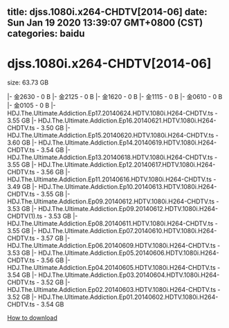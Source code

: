 
title: djss.1080i.x264-CHDTV[2014-06]
date: Sun Jan 19 2020 13:39:07 GMT+0800 (CST)    
categories: baidu
---

# djss.1080i.x264-CHDTV[2014-06]
size: 63.73 GB
 
 
|- 金2630 - 0 B
|- 金2125 - 0 B
|- 金1620 - 0 B
|- 金1115 - 0 B
|- 金0610 - 0 B
|- 金0105 - 0 B
|- HDJ.The.Ultimate.Addiction.Ep17.20140624.HDTV.1080i.H264-CHDTV.ts - 3.55 GB
|- HDJ.The.Ultimate.Addiction.Ep16.20140621.HDTV.1080i.H264-CHDTV.ts - 3.50 GB
|- HDJ.The.Ultimate.Addiction.Ep15.20140620.HDTV.1080i.H264-CHDTV.ts - 3.60 GB
|- HDJ.The.Ultimate.Addiction.Ep14.20140619.HDTV.1080i.H264-CHDTV.ts - 3.54 GB
|- HDJ.The.Ultimate.Addiction.Ep13.20140618.HDTV.1080i.H264-CHDTV.ts - 3.55 GB
|- HDJ.The.Ultimate.Addiction.Ep12.20140617.HDTV.1080i.H264-CHDTV.ts - 3.56 GB
|- HDJ.The.Ultimate.Addiction.Ep11.20140616.HDTV.1080i.H264-CHDTV.ts - 3.49 GB
|- HDJ.The.Ultimate.Addiction.Ep10.20140613.HDTV.1080i.H264-CHDTV.ts - 3.55 GB
|- HDJ.The.Ultimate.Addiction.Ep09.20140612.HDTV.1080i.H264-CHDTV.ts - 3.53 GB
|- HDJ.The.Ultimate.Addiction.Ep09.20140612.HDTV.1080i.H264-CHDTV(1).ts - 3.53 GB
|- HDJ.The.Ultimate.Addiction.Ep08.20140611.HDTV.1080i.H264-CHDTV.ts - 3.55 GB
|- HDJ.The.Ultimate.Addiction.Ep07.20140610.HDTV.1080i.H264-CHDTV.ts - 3.57 GB
|- HDJ.The.Ultimate.Addiction.Ep06.20140609.HDTV.1080i.H264-CHDTV.ts - 3.53 GB
|- HDJ.The.Ultimate.Addiction.Ep05.20140606.HDTV.1080i.H264-CHDTV.ts - 3.56 GB
|- HDJ.The.Ultimate.Addiction.Ep04.20140605.HDTV.1080i.H264-CHDTV.ts - 3.54 GB
|- HDJ.The.Ultimate.Addiction.Ep03.20140604.HDTV.1080i.H264-CHDTV.ts - 3.52 GB
|- HDJ.The.Ultimate.Addiction.Ep02.20140603.HDTV.1080i.H264-CHDTV.ts - 3.52 GB
|- HDJ.The.Ultimate.Addiction.Ep01.20140602.HDTV.1080i.H264-CHDTV.ts - 3.54 GB

[How to download](https://bpcam.bemobtrk.com/go/2ceec3aa-1ca2-46d6-b9ff-aaa5c184517c?jno=4248)